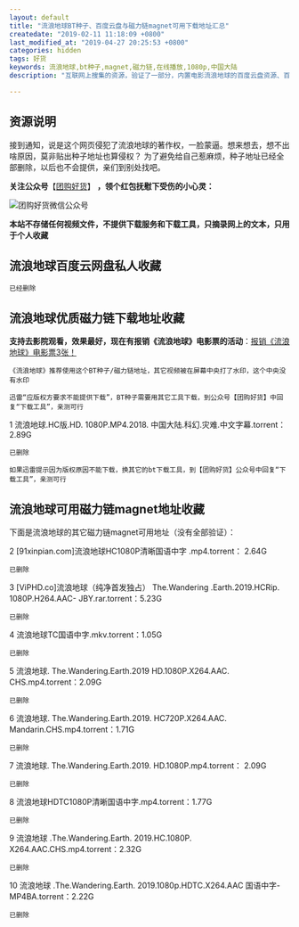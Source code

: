 ```yaml
---
layout: default
title: "流浪地球BT种子、百度云盘与磁力链magnet可用下载地址汇总"
createdate: "2019-02-11 11:18:09 +0800"
last_modified_at: "2019-04-27 20:25:53 +0800"
categories: hidden
tags: 好货
keywords: 流浪地球,bt种子,magnet,磁力链,在线播放,1080p,中国大陆
description: "互联网上搜集的资源，验证了一部分，内置电影流浪地球的百度云盘资源、百度网盘连接、BT种子、磁力链magnet下载地址和下载方法。推荐使用“流浪地球HC1080P清晰国语中字.mp4.torrent”、“流浪地球.The.Wandering.Earth.2019.HD.1080P.X264.AAC.CHS.mp4.torrent”。电影疯狂的外星人、飞驰人生、新喜剧之王也已经下载验证。" 

---
```


## 资源说明

接到通知，说是这个网页侵犯了流浪地球的著作权，一脸蒙逼。想来想去，想不出啥原因，莫非贴出种子地址也算侵权？
为了避免给自己惹麻烦，种子地址已经全部删除，以后也不会提供，亲们到别处找吧。

**关注公众号**【[团购好货](https://www.lijiaocn.com/img/ercode/tuan-gou-hao-huo.png)】 **，领个红包抚慰下受伤的小心灵：**

![团购好货微信公众号](https://www.lijiaocn.com/img/taobaoke/tuanhaohuo-discount.jpg)

**本站不存储任何视频文件，不提供下载服务和下载工具，只摘录网上的文本，只用于个人收藏**

## 流浪地球百度云网盘私人收藏

	已经删除

## 流浪地球优质磁力链下载地址收藏

**支持去影院观看，效果最好，现在有报销《流浪地球》电影票的活动**：[报销《流浪地球》电影票3张！](https://mp.weixin.qq.com/s/KkEHwwd_iiqXvQAiyAftlw)

`《流浪地球》推荐使用这个BT种子/磁力链地址，其它视频被在屏幕中央打了水印，这个中央没有水印`

`迅雷“应版权方要求不能提供下载”，BT种子需要用其它工具下载，到公众号【团购好货】中回复“下载工具”，亲测可行`

1 流浪地球.HC版.HD. 1080P.MP4.2018. 中国大陆.科幻.灾难.中文字幕.torrent： 2.89G

	已删除

`如果迅雷提示因为版权原因不能下载，换其它的bt下载工具，到【团购好货】公众号中回复“下载工具”，亲测可行`

## 流浪地球可用磁力链magnet地址收藏

下面是流浪地球的其它磁力链magnet可用地址（没有全部验证）：

2 [91xinpian.com]流浪地球HC1080P清晰国语中字 .mp4.torrent： 2.64G

	已删除

3 [ViPHD.co]流浪地球（纯净首发独占） The.Wandering .Earth.2019.HCRip. 1080P.H264.AAC- JBY.rar.torrent：5.23G

	已删除

4 流浪地球TC国语中字.mkv.torrent：1.05G

	已删除

5 流浪地球. The.Wandering.Earth.2019 HD.1080P.X264.AAC. CHS.mp4.torrent：2.09G

	已删除

6 流浪地球. The.Wandering.Earth.2019. HC720P.X264.AAC. Mandarin.CHS.mp4.torrent：1.71G

	已删除

7 流浪地球. The.Wandering.Earth.2019. HD.1080P.mp4.torrent： 2.09G

	已删除

8 流浪地球HDTC1080P清晰国语中字.mp4.torrent：1.77G 

	已删除

9 流浪地球 .The.Wandering.Earth. 2019.HC.1080P. X264.AAC.CHS.mp4.torrent：2.32G

	已删除

10 流浪地球 .The.Wandering.Earth. 2019.1080p.HDTC.X264.AAC 国语中字-MP4BA.torrent：2.22G

	已删除
